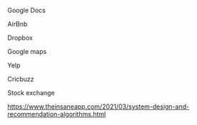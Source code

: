 
Google Docs

AirBnb

Dropbox

Google maps

Yelp

Cricbuzz

Stock exchange 

https://www.theinsaneapp.com/2021/03/system-design-and-recommendation-algorithms.html

